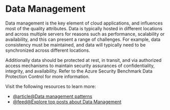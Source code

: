 # Data Management

Data management is the key element of cloud applications, and influences most of the quality attributes. Data is typically hosted in different locations and across multiple servers for reasons such as performance, scalability or availability, and this can present a range of challenges. For example, data consistency must be maintained, and data will typically need to be synchronized across different locations.

Additionally data should be protected at rest, in transit, and via authorized access mechanisms to maintain security assurances of confidentiality, integrity, and availability. Refer to the Azure Security Benchmark Data Protection Control for more information.

Visit the following resources to learn more:

- [@article@Data management patterns](https://docs.microsoft.com/en-us/azure/architecture/patterns/category/data-management)
- [@feed@Explore top posts about Data Management](https://app.daily.dev/tags/data-management?ref=roadmapsh)
